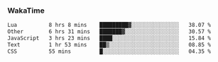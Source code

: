### WakaTime

<!--START_SECTION:waka-->

```txt
Lua          8 hrs 8 mins    █████████▓░░░░░░░░░░░░░░░   38.07 %
Other        6 hrs 31 mins   ███████▓░░░░░░░░░░░░░░░░░   30.57 %
JavaScript   3 hrs 23 mins   ████░░░░░░░░░░░░░░░░░░░░░   15.84 %
Text         1 hr 53 mins    ██▒░░░░░░░░░░░░░░░░░░░░░░   08.85 %
CSS          55 mins         █░░░░░░░░░░░░░░░░░░░░░░░░   04.35 %
```

<!--END_SECTION:waka-->
